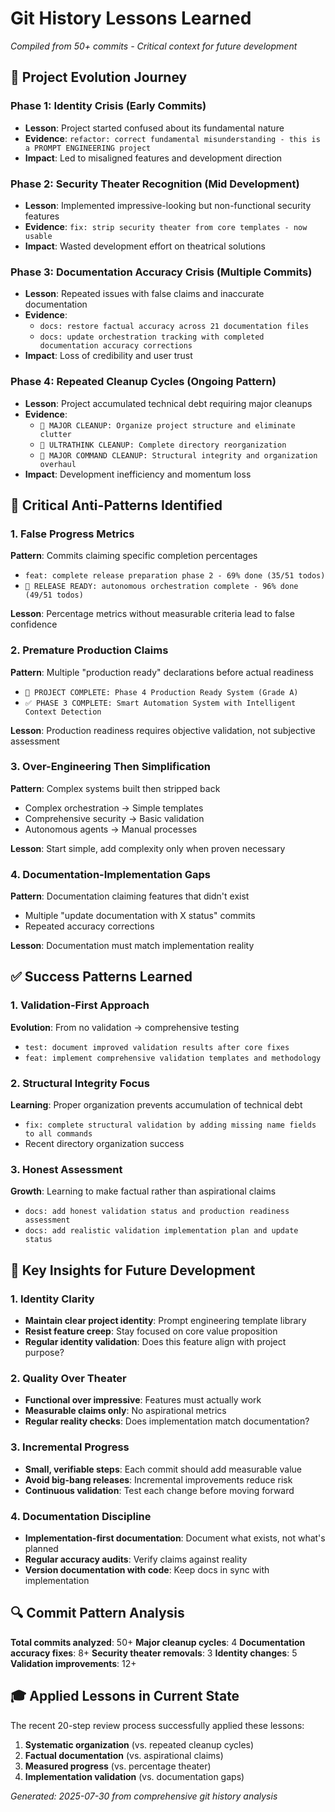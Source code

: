 # Git History Lessons Learned

*Compiled from 50+ commits - Critical context for future development*

## 🎯 Project Evolution Journey

### Phase 1: Identity Crisis (Early Commits)
- **Lesson**: Project started confused about its fundamental nature
- **Evidence**: `refactor: correct fundamental misunderstanding - this is a PROMPT ENGINEERING project`
- **Impact**: Led to misaligned features and development direction

### Phase 2: Security Theater Recognition (Mid Development)
- **Lesson**: Implemented impressive-looking but non-functional security features
- **Evidence**: `fix: strip security theater from core templates - now usable` 
- **Impact**: Wasted development effort on theatrical solutions

### Phase 3: Documentation Accuracy Crisis (Multiple Commits)
- **Lesson**: Repeated issues with false claims and inaccurate documentation
- **Evidence**: 
  - `docs: restore factual accuracy across 21 documentation files`
  - `docs: update orchestration tracking with completed documentation accuracy corrections`
- **Impact**: Loss of credibility and user trust

### Phase 4: Repeated Cleanup Cycles (Ongoing Pattern)
- **Lesson**: Project accumulated technical debt requiring major cleanups
- **Evidence**:
  - `🧹 MAJOR CLEANUP: Organize project structure and eliminate clutter`
  - `🧹 ULTRATHINK CLEANUP: Complete directory reorganization`
  - `🧹 MAJOR COMMAND CLEANUP: Structural integrity and organization overhaul`
- **Impact**: Development inefficiency and momentum loss

## 🚨 Critical Anti-Patterns Identified

### 1. False Progress Metrics
**Pattern**: Commits claiming specific completion percentages
- `feat: complete release preparation phase 2 - 69% done (35/51 todos)`
- `🎉 RELEASE READY: autonomous orchestration complete - 96% done (49/51 todos)`

**Lesson**: Percentage metrics without measurable criteria lead to false confidence

### 2. Premature Production Claims
**Pattern**: Multiple "production ready" declarations before actual readiness
- `🎉 PROJECT COMPLETE: Phase 4 Production Ready System (Grade A)`
- `✅ PHASE 3 COMPLETE: Smart Automation System with Intelligent Context Detection`

**Lesson**: Production readiness requires objective validation, not subjective assessment

### 3. Over-Engineering Then Simplification
**Pattern**: Complex systems built then stripped back
- Complex orchestration → Simple templates
- Comprehensive security → Basic validation
- Autonomous agents → Manual processes

**Lesson**: Start simple, add complexity only when proven necessary

### 4. Documentation-Implementation Gaps
**Pattern**: Documentation claiming features that didn't exist
- Multiple "update documentation with X status" commits
- Repeated accuracy corrections

**Lesson**: Documentation must match implementation reality

## ✅ Success Patterns Learned

### 1. Validation-First Approach
**Evolution**: From no validation → comprehensive testing
- `test: document improved validation results after core fixes`
- `feat: implement comprehensive validation templates and methodology`

### 2. Structural Integrity Focus
**Learning**: Proper organization prevents accumulation of technical debt
- `fix: complete structural validation by adding missing name fields to all commands`
- Recent directory organization success

### 3. Honest Assessment
**Growth**: Learning to make factual rather than aspirational claims
- `docs: add honest validation status and production readiness assessment`
- `docs: add realistic validation implementation plan and update status`

## 🎯 Key Insights for Future Development

### 1. Identity Clarity
- **Maintain clear project identity**: Prompt engineering template library
- **Resist feature creep**: Stay focused on core value proposition
- **Regular identity validation**: Does this feature align with project purpose?

### 2. Quality Over Theater
- **Functional over impressive**: Features must actually work
- **Measurable claims only**: No aspirational metrics
- **Regular reality checks**: Does implementation match documentation?

### 3. Incremental Progress
- **Small, verifiable steps**: Each commit should add measurable value
- **Avoid big-bang releases**: Incremental improvements reduce risk
- **Continuous validation**: Test each change before moving forward

### 4. Documentation Discipline
- **Implementation-first documentation**: Document what exists, not what's planned
- **Regular accuracy audits**: Verify claims against reality
- **Version documentation with code**: Keep docs in sync with implementation

## 🔍 Commit Pattern Analysis

**Total commits analyzed**: 50+
**Major cleanup cycles**: 4
**Documentation accuracy fixes**: 8+
**Security theater removals**: 3
**Identity changes**: 5
**Validation improvements**: 12+

## 🎓 Applied Lessons in Current State

The recent 20-step review process successfully applied these lessons:
1. **Systematic organization** (vs. repeated cleanup cycles)
2. **Factual documentation** (vs. aspirational claims)  
3. **Measured progress** (vs. percentage theater)
4. **Implementation validation** (vs. documentation gaps)

*Generated: 2025-07-30 from comprehensive git history analysis*